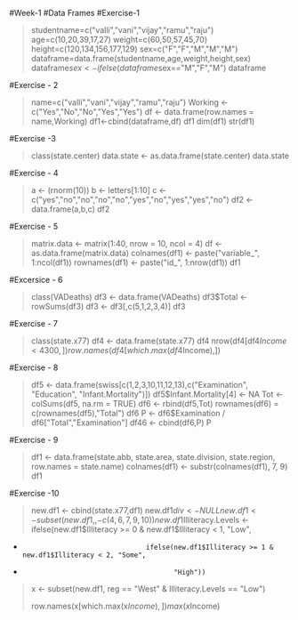 #Week-1
#Data Frames
#Exercise-1

> studentname=c("valli","vani","vijay","ramu","raju")
> age=c(10,20,39,17,27)
> weight=c(60,50,57,45,70)
> height=c(120,134,156,177,129)
> sex=c("F","F","M","M","M")
> dataframe=data.frame(studentname,age,weight,height,sex)
> dataframe$sex<-ifelse(dataframe$sex=="M","F","M")
> dataframe

#Exercise - 2

> name=c("valli","vani","vijay","ramu","raju")
> Working <- c("Yes","No","No","Yes","Yes")
> df <- data.frame(row.names = name,Working)
> df1<-cbind(dataframe,df)
> df1
> dim(df1)
> str(df1)

#Exercise -3

> class(state.center)
> data.state <- as.data.frame(state.center) 
> data.state 


#Exercise - 4

> a <- (rnorm(10))
> b <- letters[1:10]
> c <- c("yes","no","no","no","no","yes","no","yes","yes","no")
> df2 <- data.frame(a,b,c)
> df2


#Exercise - 5

> matrix.data <- matrix(1:40, nrow = 10, ncol = 4)
> df <- as.data.frame(matrix.data)
> colnames(df1) <- paste("variable_", 1:ncol(df1))
> rownames(df1) <- paste("id_", 1:nrow(df1))
> df1


#Excersice - 6
> class(VADeaths)
> df3 <- data.frame(VADeaths)
> df3$Total <- rowSums(df3)
> df3 <- df3[,c(5,1,2,3,4)]
> df3


#Exercise - 7
> class(state.x77)
> df4 <- data.frame(state.x77)
> df4
> nrow(df4[df4$Income < 4300,]) 
> row.names(df4[which.max(df4$Income),])


#Exercise - 8

> df5 <- data.frame(swiss[c(1,2,3,10,11,12,13),c("Examination", "Education", "Infant.Mortality")])
> df5$Infant.Mortality[4] <- NA
> Tot <- colSums(df5, na.rm = TRUE)
> df6 <- rbind(df5,Tot)
> rownames(df6) = c(rownames(df5),"Total")
> df6
> P <- df6$Examination / df6["Total","Examination"]
> df46 <- cbind(df6,P)
> P


#Exercise - 9
> df1 <- data.frame(state.abb, state.area, state.division, state.region, row.names = state.name)
> colnames(df1) <- substr(colnames(df1), 7, 9)
> df1

#Exercise -10

> new.df1 <- cbind(state.x77,df1)
> new.df1$div <- NULL
> new.df1 <- subset(new.df1, ,-c(4, 6, 7, 9, 10))
> new.df1$Illiteracy.Levels <- ifelse(new.df1$Illiteracy >= 0 & new.df1$Illiteracy < 1, "Low",
+                                    ifelse(new.df1$Illiteracy >= 1 & new.df1$Illiteracy < 2, "Some",
+                                           "High"))
> x <- subset(new.df1, reg == "West" & Illiteracy.Levels == "Low")
> 
> row.names(x[which.max(x$Income),]) 
> max(x$Income)

      


